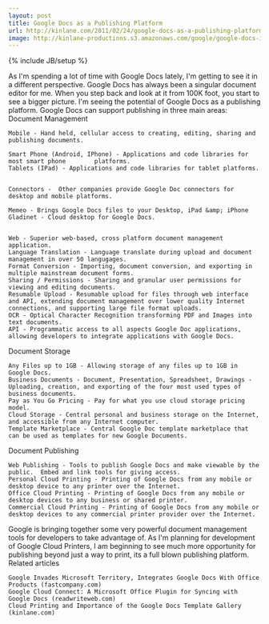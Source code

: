 ```yaml
---
layout: post
title: Google Docs as a Publishing Platform
url: http://kinlane.com/2011/02/24/google-docs-as-a-publishing-platform/
image: http://kinlane-productions.s3.amazonaws.com/google/google-docs-icon.jpg
---
```

{% include JB/setup %}
As I'm spending a lot of time with Google Docs lately, I'm getting to see it in a different perspective.
Google Docs has always been a singular document editor for me.  When you step back and look at it from 100K foot, you start to see a bigger picture.
I'm seeing the potential of Google Docs as a publishing platform. Google Docs can support publishing in three main areas:
Document Management

	Mobile - Hand held, cellular access to creating, editing, sharing and publishing documents.

	Smart Phone (Android, IPhone) - Applications and code libraries for most smart phone 		platforms.
	Tablets (IPad) - Applications and code libraries for tablet platforms.


	Connectors -  Other companies provide Google Doc connectors for desktop and mobile platforms.

	Memeo - Brings Google Docs files to your Desktop, iPad &amp; iPhone
	Gladinet - Cloud desktop for Google Docs.


	Web - Superior web-based, cross platform document management application.
	Language Translation - Language translate during upload and document management in over 50 langugages.
	Format Conversion - Importing, document conversion, and exporting in multiple mainstream document forms.
	Sharing / Permissions - Sharing and granular user permissions for viewing and editing documents.
	Resumable Upload - Resumable upload for files through web interface and API, extending document management over lower quality Internet connections, and supporting large file format uploads.
	OCR - Optical Character Recognition transforming PDF and Images into text documents.
	API - Programmatic access to all aspects Google Doc applications, allowing developers to integrate applications with Google Docs.

Document Storage

	Any Files up to 1GB - Allowing storage of any files up to 1GB in Google Docs.
	Business Documents - Document, Presentation, Spreadsheet, Drawings - Uploading, creation, and exporting of the four most used types of business documents.
	Pay as You Go Pricing - Pay for what you use cloud storage pricing model.
	Cloud Storage - Central personal and business storage on the Internet, and accessible from any Internet computer.
	Template Marketplace - Central Google Doc template marketplace that can be used as templates for new Google Documents.

Document Publishing

	Web Publishing - Tools to publish Google Docs and make viewable by the public.  Embed and link tools for giving access.
	Personal Cloud Printing - Printing of Google Docs from any mobile or desktop device to any printer over the Internet.
	Office Cloud Printing - Printing of Google Docs from any mobile or desktop devices to any business or shared printer.
	Commercial Cloud Printing - Printing of Google Docs from any mobile or desktop devices to any commercial printer provider over the Internet.

Google is bringing together some very powerful document management tools for developers to take advantage of.
As I'm planning for development of Google Cloud Printers, I am beginning to see much more opportunity for publishing beyond just a way to print, its a full blown publishing platform.
Related articles

	Google Invades Microsoft Territory, Integrates Google Docs With Office Products (fastcompany.com)
	Google Cloud Connect: A Microsoft Office Plugin for Syncing with Google Docs (readwriteweb.com)
	Cloud Printing and Importance of the Google Docs Template Gallery (kinlane.com)

